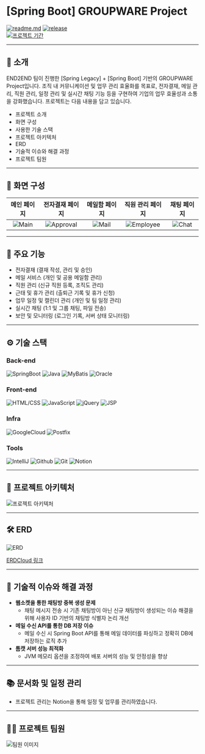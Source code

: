 <!-- logo -->

# [Spring Boot] GROUPWARE Project

[![readme.md](https://img.shields.io/badge/-readme.md-important?style=flat&logo=google-chrome&logoColor=white)]() [![release](https://img.shields.io/badge/release-v2.0.0-yellow?style=flat&logo=google-chrome&logoColor=white)]()  
[![프로젝트 기간](https://img.shields.io/badge/프로젝트_기간-2025.03.27~2025.04.18-green?style=flat)]()

---

## 📝 소개
END2END 팀이 진행한 [Spring Legacy] + [Spring Boot] 기반의 GROUPWARE Project입니다. 조직 내 커뮤니케이션 및 업무 관리 효율화를 목표로, 전자결재, 메일 관리, 직원 관리, 일정 관리 및 실시간 채팅 기능 등을 구현하여 기업의 업무 효율성과 소통을 강화했습니다. 프로젝트는 다음 내용을 담고 있습니다.

- 프로젝트 소개
- 화면 구성
- 사용한 기술 스택
- 프로젝트 아키텍처
- ERD
- 기술적 이슈와 해결 과정
- 프로젝트 팀원

---

## 🎨 화면 구성

| 메인 페이지 | 전자결재 페이지 | 메일함 페이지 | 직원 관리 페이지 | 채팅 페이지 |
| :---: | :---: | :---: | :---: | :---: |
| ![Main](your-image-url) | ![Approval](your-image-url) | ![Mail](your-image-url) | ![Employee](your-image-url) | ![Chat](your-image-url) |

---

## 📌 주요 기능
- 전자결재 (결재 작성, 관리 및 승인)
- 메일 서비스 (개인 및 공용 메일함 관리)
- 직원 관리 (신규 직원 등록, 조직도 관리)
- 근태 및 휴가 관리 (출퇴근 기록 및 휴가 신청)
- 업무 일정 및 캘린더 관리 (개인 및 팀 일정 관리)
- 실시간 채팅 (1:1 및 그룹 채팅, 파일 전송)
- 보안 및 모니터링 (로그인 기록, 서버 상태 모니터링)

---

## ⚙ 기술 스택

### Back-end
![SpringBoot](https://github.com/yewon-Noh/readme-template/blob/main/skills/SpringBoot.png?raw=true)
![Java](https://github.com/yewon-Noh/readme-template/blob/main/skills/Java.png?raw=true)
![MyBatis](https://github.com/yewon-Noh/readme-template/blob/main/skills/MyBatis.png?raw=true)
![Oracle](https://github.com/yewon-Noh/readme-template/blob/main/skills/Oracle.png?raw=true)

### Front-end
![HTML/CSS](https://github.com/yewon-Noh/readme-template/blob/main/skills/HTMLCSS.png?raw=true)
![JavaScript](https://github.com/yewon-Noh/readme-template/blob/main/skills/JavaScript.png?raw=true)
![jQuery](https://github.com/yewon-Noh/readme-template/blob/main/skills/jQuery.png?raw=true)
![JSP](https://github.com/yewon-Noh/readme-template/blob/main/skills/JSP.png?raw=true)

### Infra
![GoogleCloud](https://github.com/yewon-Noh/readme-template/blob/main/skills/GoogleCloud.png?raw=true)
![Postfix](https://github.com/yewon-Noh/readme-template/blob/main/skills/Postfix.png?raw=true)

### Tools
![IntelliJ](https://github.com/yewon-Noh/readme-template/blob/main/skills/IntelliJ.png?raw=true)
![Github](https://github.com/yewon-Noh/readme-template/blob/main/skills/Github.png?raw=true)
![Git](https://github.com/yewon-Noh/readme-template/blob/main/skills/Git.png?raw=true)
![Notion](https://github.com/yewon-Noh/readme-template/blob/main/skills/Notion.png?raw=true)

---

## 🏢 프로젝트 아키텍처
![프로젝트 아키텍처](https://github.com/user-attachments/assets/720468fb-3de7-4243-b616-fc55229958b7)

---

## 🛠️ ERD
![ERD](your-image-url)

[ERDCloud 링크](https://www.erdcloud.com/d/your-link-here)

---

## 🤔 기술적 이슈와 해결 과정
- **웹소켓을 통한 채팅방 중복 생성 문제**
  - 채팅 메시지 전송 시 기존 채팅방이 아닌 신규 채팅방이 생성되는 이슈 해결을 위해 사용자 ID 기반의 채팅방 식별자 논리 개선
- **메일 수신 API를 통한 DB 저장 이슈**
  - 메일 수신 시 Spring Boot API를 통해 메일 데이터를 파싱하고 정확히 DB에 저장하는 로직 추가
- **톰캣 서버 성능 최적화**
  - JVM 메모리 옵션을 조정하여 배포 서버의 성능 및 안정성을 향상

---

## 📚 문서화 및 일정 관리
- 프로젝트 관리는 Notion을 통해 일정 및 업무를 관리하였습니다.

---

## 💁‍♂️ 프로젝트 팀원
![팀원 이미지](your-team-image-url)
